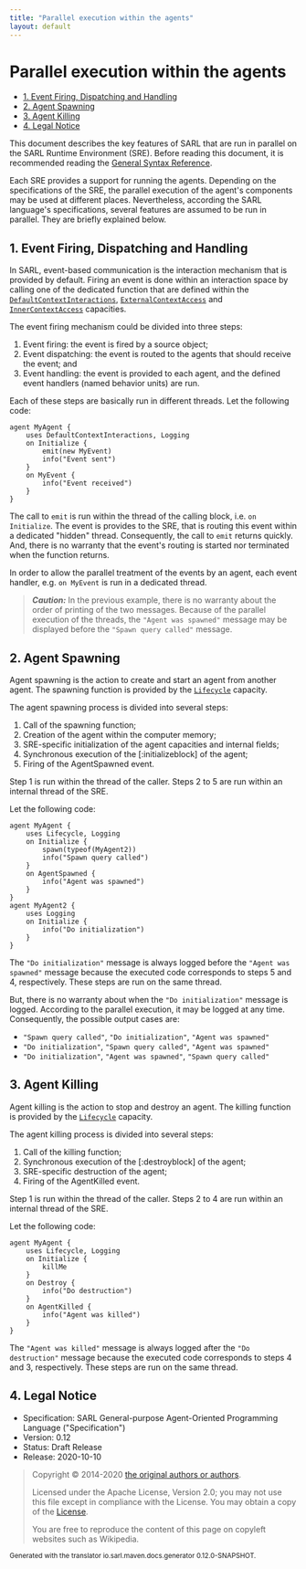 ```yaml
---
title: "Parallel execution within the agents"
layout: default
---
```


# Parallel execution within the agents


<ul class="page_outline" id="page_outline">

<li><a href="#1-event-firing-dispatching-and-handling">1. Event Firing, Dispatching and Handling</a></li>
<li><a href="#2-agent-spawning">2. Agent Spawning</a></li>
<li><a href="#3-agent-killing">3. Agent Killing</a></li>
<li><a href="#4-legal-notice">4. Legal Notice</a></li>

</ul>


This document describes the key features of SARL that are run in parallel on the SARL Runtime Environment (SRE).
Before reading this document, it is recommended reading
the [General Syntax Reference](../reference/GeneralSyntax.html).

Each SRE provides a support for running the agents. Depending on the specifications of the SRE, the
parallel execution of the agent's components may be used at different places.
Nevertheless, according the SARL language's specifications, several features are assumed to be run in parallel.
They are briefly explained below. 

## 1. Event Firing, Dispatching and Handling

In SARL, event-based communication is the interaction mechanism that is provided by default.
Firing an event is done within an interaction space by calling one of the dedicated function that are defined within
the [`DefaultContextInteractions`](../reference/bic/DefaultContextInteractions.html),
[`ExternalContextAccess`](../reference/bic/ExternalContextAccess.html) and
[`InnerContextAccess`](../reference/bic/InnerContextAccess.html) capacities.

The event firing mechanism could be divided into three steps:
1. Event firing: the event is fired by a source object;
2. Event dispatching: the event is routed to the agents that should receive the event; and
3. Event handling: the event is provided to each agent, and the defined event handlers (named behavior units) are run.

Each of these steps are basically run in different threads.
Let the following code:

```sarl
agent MyAgent {
	uses DefaultContextInteractions, Logging
	on Initialize {
		emit(new MyEvent)
		info("Event sent")
	}
	on MyEvent {
		info("Event received")
	}
}
```



The call to `emit` is run within the thread of the calling block, i.e. `on Initialize`.
The event is provides to the SRE, that is routing this event within a dedicated "hidden" thread.
Consequently, the call to `emit` returns quickly. And, there is no warranty that the event's routing
is started nor terminated when the function returns. 

In order to allow the parallel treatment of the events by an agent, each event handler, e.g. `on MyEvent`
is run in a dedicated thread.

> **_Caution:_** In the previous example, there is no warranty about the order of printing of the two messages.
> Because of the parallel execution of the threads, the `"Agent was spawned"` message may be displayed before the `"Spawn query called"` message.

## 2. Agent Spawning

Agent spawning is the action to create and start an agent from another agent.
The spawning function is provided by the 
[`Lifecycle`](../reference/bic/Lifecycle.html) capacity.

The agent spawning process is divided into several steps:
1. Call of the spawning function;
2. Creation of the agent within the computer memory;
3. SRE-specific initialization of the agent capacities and internal fields;
4. Synchronous execution of the [:initializeblock] of the agent;
5. Firing of the AgentSpawned event.

Step 1 is run within the thread of the caller.
Steps 2 to 5 are run within an internal thread of the SRE.

Let the following code:

```sarl
agent MyAgent {
	uses Lifecycle, Logging
	on Initialize {
		spawn(typeof(MyAgent2))
		info("Spawn query called")
	}
	on AgentSpawned {
		info("Agent was spawned")
	}
}
agent MyAgent2 {
	uses Logging
	on Initialize {
		info("Do initialization")
	}
}
```


The `"Do initialization"` message is always logged before the `"Agent was spawned"` message because the executed code corresponds to
steps 5 and 4, respectively. These steps are run on the same thread.

But, there is no warranty about when the `"Do initialization"` message is logged. According to the parallel execution,
it may be logged at any time. Consequently, the possible output cases are:
* `"Spawn query called"`, `"Do initialization"`, `"Agent was spawned"`
* `"Do initialization"`, `"Spawn query called"`, `"Agent was spawned"`
* `"Do initialization"`, `"Agent was spawned"`, `"Spawn query called"`


## 3. Agent Killing

Agent killing is the action to stop and destroy an agent.
The killing function is provided by the 
[`Lifecycle`](../reference/bic/Lifecycle.html) capacity.

The agent killing process is divided into several steps:
1. Call of the killing function;
2. Synchronous execution of the [:destroyblock] of the agent;
3. SRE-specific destruction of the agent;
4. Firing of the AgentKilled event.

Step 1 is run within the thread of the caller.
Steps 2 to 4 are run within an internal thread of the SRE.

Let the following code:

```sarl
agent MyAgent {
	uses Lifecycle, Logging
	on Initialize {
		killMe
	}
	on Destroy {
		info("Do destruction")
	}
	on AgentKilled {
		info("Agent was killed")
	}
}
```



The `"Agent was killed"` message is always logged after the `"Do destruction"` message because the executed code corresponds to
steps 4 and 3, respectively. These steps are run on the same thread.


## 4. Legal Notice

* Specification: SARL General-purpose Agent-Oriented Programming Language ("Specification")
* Version: 0.12
* Status: Draft Release
* Release: 2020-10-10

> Copyright &copy; 2014-2020 [the original authors or authors](http://www.sarl.io/about/index.html).
>
> Licensed under the Apache License, Version 2.0;
> you may not use this file except in compliance with the License.
> You may obtain a copy of the [License](http://www.apache.org/licenses/LICENSE-2.0).
>
> You are free to reproduce the content of this page on copyleft websites such as Wikipedia.

<small>Generated with the translator io.sarl.maven.docs.generator 0.12.0-SNAPSHOT.</small>